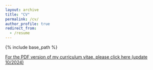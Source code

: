 ```yaml
---
layout: archive
title: "CV"
permalink: /cv/
author_profile: true
redirect_from:
  - /resume
---
```


{% include base_path %}

[For the PDF version of my curriculum vitae, please click here (update 10/2024)](https://olympioh.github.io/files/CV.pdf)
